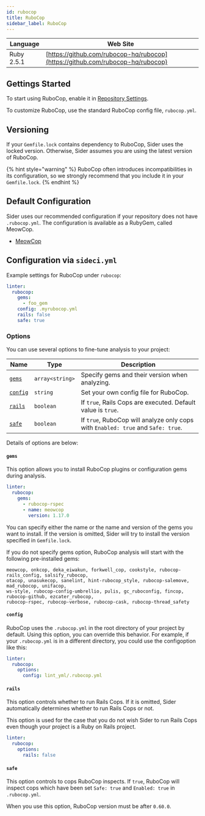 ```yaml
---
id: rubocop
title: RuboCop
sidebar_label: RuboCop
---
```


| Language | Web Site |
| -------- | -------- |
| Ruby 2.5.1 | [https://github.com/rubocop-hq/rubocop](https://github.com/rubocop-hq/rubocop) |

## Gettings Started

To start using RuboCop, enable it in [Repository Settings](../../getting-started/repository-settings.md).

To customize RuboCop, use the standard RuboCop config file, `rubocop.yml`.

## Versioning

If your `Gemfile.lock` contains dependency to RuboCop, Sider uses the locked version. Otherwise, Sider assumes you are using the latest version of RuboCop.

{% hint style="warning" %}
RuboCop often introduces incompatibilities in its configuration, so we strongly recommend that you include it in your `Gemfile.lock`.
{% endhint %}

## Default Configuration

Sider uses our recommended configuration if your repository does not have `.rubocop.yml`. The configuration is available as a RubyGem, called MeowCop.

* [MeowCop](https://github.com/sider/meowcop)

## Configuration via `sideci.yml`

Example settings for RuboCop under `rubocop`:

```yaml:sideci.yml
linter:
  rubocop:
    gems:
      - foo_gem
    config: .myrubocop.yml
    rails: false
    safe: true
```

### Options

You can use several options to fine-tune analysis to your project:

| Name | Type | Description |
| ---- | ---- | ----------- |
| [`gems`](#gems) | `array<string>` | Specify gems and their version when analyzing. |
| [`config`](#config) | `string` | Set your own config file for RuboCop. |
| [`rails`](#rails) | `boolean` | If `true`, Rails Cops are executed. Default value is `true`. |
| [`safe`](#safe) | `boolean` | If `true`, RuboCop will analyze only cops with `Enabled: true` and `Safe: true`. |

Details of options are below:

#### `gems`

This option allows you to install RuboCop plugins or configuration gems during analysis.

```yaml:sideci.yml
linter:
  rubocop:
    gems:
      - rubocop-rspec
      - name: meowcop
        version: 1.17.0
```

You can specify either the name or the name and version of the gems you want to install. If the version is omitted, Sider will try to install the version specified in `Gemfile.lock`.

If you do not specify gems option, RuboCop analysis will start with the following pre-installed gems:

```text
meowcop, onkcop, deka_eiwakun, forkwell_cop, cookstyle, rubocop-rails_config, salsify_rubocop,
otacop, unasukecop, sanelint, hint-rubocop_style, rubocop-salemove, mad_rubocop, unifacop,
ws-style, rubocop-config-umbrellio, pulis, gc_ruboconfig, fincop, rubocop-github, ezcater_rubocop,
rubocop-rspec, rubocop-verbose, rubocop-cask, rubocop-thread_safety
```

#### `config`

RuboCop uses the `.rubocop.yml` in the root directory of your project by default. Using this option, you can override this behavior. For example, if your `.rubocop.yml` is in a different directory, you could use the configoption like this:

```yaml:sideci.yml
linter:
  rubocop:
    options:
      config: lint_yml/.rubocop.yml
```

#### `rails`

This option controls whether to run Rails Cops. If it is omitted, Sider automatically determines whether to run Rails Cops or not.

This option is used for the case that you do not wish Sider to run Rails Cops even though your project is a Ruby on Rails project.

```yaml:sideci.yml
linter:
  rubocop:
    options:
      rails: false
```

#### `safe`

This option controls to cops RuboCop inspects. If `true`, RuboCop will inspect cops which have been set `Safe: true` and `Enabled: true` in `.rubocop.yml`.

When you use this option, RuboCop version must be after `0.60.0`.
